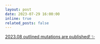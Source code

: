 ```yaml
---
layout: post
date: 2023-07-29 16:00:00
inline: true
related_posts: false
---
```


<a href="{{ '/Updates/' | relative_url }}" style="color: inherit;">2023.08 outlined mutations are published! :sparkles:</a>

